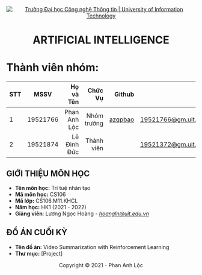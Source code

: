 <!-- Banner -->
<p align="center">
  <a href="https://www.uit.edu.vn/" title="Trường Đại học Công nghệ Thông tin" style="border: none;">
    <img src="https://i.imgur.com/WmMnSRt.png" alt="Trường Đại học Công nghệ Thông tin | University of Information Technology">
  </a>
</p>

<!-- Title -->
<h1 align="center"><b>ARTIFICIAL INTELLIGENCE</b></h1>

<!-- Main -->
# Thành viên nhóm:
| STT    | MSSV          | Họ và Tên              |Chức Vụ    | Github                                                  | Email                   |
| ------ |:-------------:| ----------------------:|----------:|--------------------------------------------------------:|-------------------------:
| 1      | 19521766      | Phan Anh Lộc           |Nhóm trưởng|[azqpbao](https://github.com/azqpbao)                    |19521766@gm.uit.edu.vn   |
| 2      | 19521874      | Lê Đình Đức            |Thành viên |                                                         |19521372@gm.uit.edu.vn   |

## GIỚI THIỆU MÔN HỌC
* **Tên môn học:** Trí tuệ nhân tạo
* **Mã môn học:** CS106
* **Mã lớp:** CS106.M11.KHCL
* **Năm học:** HK1 (2021 - 2022)
* **Giảng viên**: Lương Ngọc Hoàng - *hoangln@uit.edu.vn*

## ĐỒ ÁN CUỐI KỲ
* **Tên đồ án:** Video Summarization with Reinforcement Learning
* **Thư mục:** [Project]

<!-- Footer -->
<p align='center'>Copyright © 2021 - Phan Anh Lộc</p>
